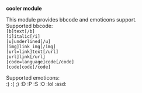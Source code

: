 **cooler module**

This module provides bbcode and emoticons support.<br>
Supported bbcode:<br>
`[b]text[/b]`<br>
`[i]italic[/i]`<br>
`[u]underlined[/u]`<br>
`[img]link img[/img]`<br>
`[url=link]text[/url]`<br>
`[url]link[/url]`<br>
`[code=language]code[/code]`<br>
`[code]code[/code]`<br>

Supported emoticons:<br>
:) :( ;) :D :P :S :O :lol :asd:
